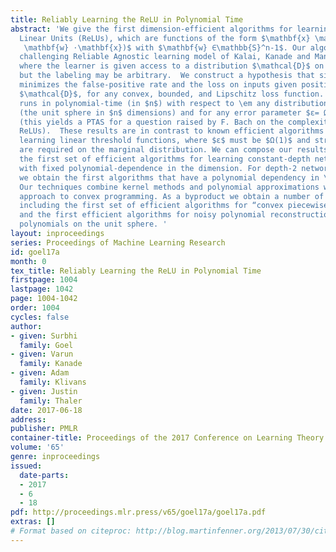 ```yaml
---
title: Reliably Learning the ReLU in Polynomial Time
abstract: 'We give the first dimension-efficient algorithms for learning Rectified
  Linear Units (ReLUs), which are functions of the form $\mathbf{x} \mapsto \mathsf{max}(0,
   \mathbf{w} ⋅\mathbf{x})$ with $\mathbf{w} ∈\mathbb{S}^n-1$. Our algorithm works in the
  challenging Reliable Agnostic learning model of Kalai, Kanade and Mansour (2012)
  where the learner is given access to a distribution $\mathcal{D}$ on labeled examples
  but the labeling may be arbitrary.  We construct a hypothesis that simultaneously
  minimizes the false-positive rate and the loss on inputs given positive labels by
  $\mathcal{D}$, for any convex, bounded, and Lipschitz loss function. The algorithm
  runs in polynomial-time (in $n$) with respect to \em any distribution on $\mathbb{S}^n-1$
  (the unit sphere in $n$ dimensions) and for any error parameter $ε= Ω(1 / \log n)$
  (this yields a PTAS for a question raised by F. Bach on the complexity of maximizing
  ReLUs).  These results are in contrast to known efficient algorithms for reliably
  learning linear threshold functions, where $ε$ must be $Ω(1)$ and strong assumptions
  are required on the marginal distribution. We can compose our results to obtain
  the first set of efficient algorithms for learning constant-depth networks of ReLU
  with fixed polynomial-dependence in the dimension. For depth-2 networks of sigmoids,
  we obtain the first algorithms that have a polynomial dependency in \em all parameters.
  Our techniques combine kernel methods and polynomial approximations with a “dual-loss”
  approach to convex programming. As a byproduct we obtain a number of applications
  including the first set of efficient algorithms for “convex piecewise-linear fitting”
  and the first efficient algorithms for noisy polynomial reconstruction of low-weight
  polynomials on the unit sphere. '
layout: inproceedings
series: Proceedings of Machine Learning Research
id: goel17a
month: 0
tex_title: Reliably Learning the ReLU in Polynomial Time
firstpage: 1004
lastpage: 1042
page: 1004-1042
order: 1004
cycles: false
author:
- given: Surbhi
  family: Goel
- given: Varun
  family: Kanade
- given: Adam
  family: Klivans
- given: Justin
  family: Thaler
date: 2017-06-18
address: 
publisher: PMLR
container-title: Proceedings of the 2017 Conference on Learning Theory
volume: '65'
genre: inproceedings
issued:
  date-parts:
  - 2017
  - 6
  - 18
pdf: http://proceedings.mlr.press/v65/goel17a/goel17a.pdf
extras: []
# Format based on citeproc: http://blog.martinfenner.org/2013/07/30/citeproc-yaml-for-bibliographies/
---
```

